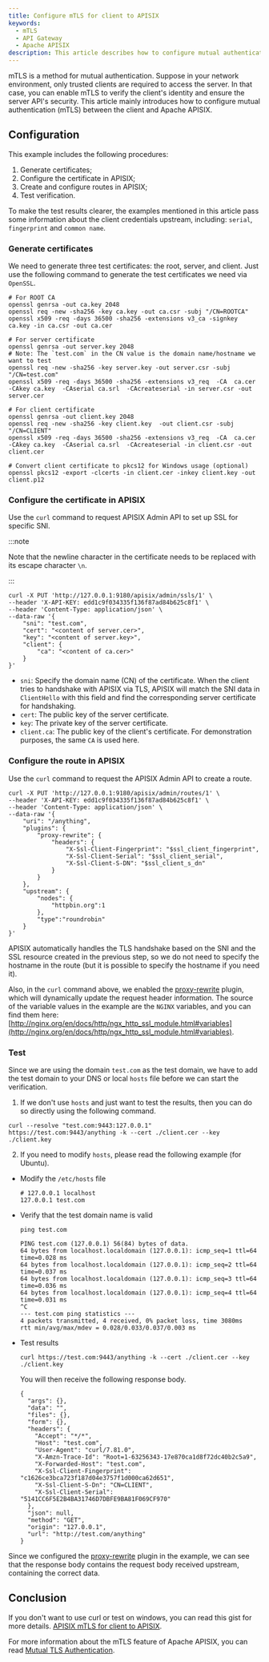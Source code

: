 ```yaml
---
title: Configure mTLS for client to APISIX
keywords:
  - mTLS
  - API Gateway
  - Apache APISIX
description: This article describes how to configure mutual authentication (mTLS) between the client and Apache APISIX.
---
```


<!--
#
# Licensed to the Apache Software Foundation (ASF) under one or more
# contributor license agreements.  See the NOTICE file distributed with
# this work for additional information regarding copyright ownership.
# The ASF licenses this file to You under the Apache License, Version 2.0
# (the "License"); you may not use this file except in compliance with
# the License.  You may obtain a copy of the License at
#
#     http://www.apache.org/licenses/LICENSE-2.0
#
# Unless required by applicable law or agreed to in writing, software
# distributed under the License is distributed on an "AS IS" BASIS,
# WITHOUT WARRANTIES OR CONDITIONS OF ANY KIND, either express or implied.
# See the License for the specific language governing permissions and
# limitations under the License.
#
-->

mTLS is a method for mutual authentication. Suppose in your network environment, only trusted clients are required to access the server. In that case, you can enable mTLS to verify the client's identity and ensure the server API's security. This article mainly introduces how to configure mutual authentication (mTLS) between the client and Apache APISIX.

## Configuration

This example includes the following procedures:

1. Generate certificates;
2. Configure the certificate in APISIX;
3. Create and configure routes in APISIX;
4. Test verification.

To make the test results clearer, the examples mentioned in this article pass some information about the client credentials upstream, including: `serial`, `fingerprint` and `common name`.

### Generate certificates

We need to generate three test certificates: the root, server, and client. Just use the following command to generate the test certificates we need via `OpenSSL`.

```shell
# For ROOT CA
openssl genrsa -out ca.key 2048
openssl req -new -sha256 -key ca.key -out ca.csr -subj "/CN=ROOTCA"
openssl x509 -req -days 36500 -sha256 -extensions v3_ca -signkey ca.key -in ca.csr -out ca.cer

# For server certificate
openssl genrsa -out server.key 2048
# Note: The `test.com` in the CN value is the domain name/hostname we want to test
openssl req -new -sha256 -key server.key -out server.csr -subj "/CN=test.com"
openssl x509 -req -days 36500 -sha256 -extensions v3_req  -CA  ca.cer -CAkey ca.key  -CAserial ca.srl  -CAcreateserial -in server.csr -out server.cer

# For client certificate
openssl genrsa -out client.key 2048
openssl req -new -sha256 -key client.key  -out client.csr -subj "/CN=CLIENT"
openssl x509 -req -days 36500 -sha256 -extensions v3_req  -CA  ca.cer -CAkey ca.key  -CAserial ca.srl  -CAcreateserial -in client.csr -out client.cer

# Convert client certificate to pkcs12 for Windows usage (optional)
openssl pkcs12 -export -clcerts -in client.cer -inkey client.key -out client.p12
```

### Configure the certificate in APISIX

Use the `curl` command to request APISIX Admin API to set up SSL for specific SNI.

:::note

Note that the newline character in the certificate needs to be replaced with its escape character `\n`.

:::

```shell
curl -X PUT 'http://127.0.0.1:9180/apisix/admin/ssls/1' \
--header 'X-API-KEY: edd1c9f034335f136f87ad84b625c8f1' \
--header 'Content-Type: application/json' \
--data-raw '{
    "sni": "test.com",
    "cert": "<content of server.cer>",
    "key": "<content of server.key>",
    "client": {
        "ca": "<content of ca.cer>"
    }
}'
```

- `sni`: Specify the domain name (CN) of the certificate. When the client tries to handshake with APISIX via TLS, APISIX will match the SNI data in `ClientHello` with this field and find the corresponding server certificate for handshaking.
- `cert`: The public key of the server certificate.
- `key`: The private key of the server certificate.
- `client.ca`: The public key of the client's certificate. For demonstration purposes, the same `CA` is used here.

### Configure the route in APISIX

Use the `curl` command to request the APISIX Admin API to create a route.

```shell
curl -X PUT 'http://127.0.0.1:9180/apisix/admin/routes/1' \
--header 'X-API-KEY: edd1c9f034335f136f87ad84b625c8f1' \
--header 'Content-Type: application/json' \
--data-raw '{
    "uri": "/anything",
    "plugins": {
        "proxy-rewrite": {
            "headers": {
                "X-Ssl-Client-Fingerprint": "$ssl_client_fingerprint",
                "X-Ssl-Client-Serial": "$ssl_client_serial",
                "X-Ssl-Client-S-DN": "$ssl_client_s_dn"
            }
        }
    },
    "upstream": {
        "nodes": {
            "httpbin.org":1
        },
        "type":"roundrobin"
    }
}'
```

APISIX automatically handles the TLS handshake based on the SNI and the SSL resource created in the previous step, so we do not need to specify the hostname in the route (but it is possible to specify the hostname if you need it).

Also, in the `curl` command above, we enabled the [proxy-rewrite](../plugins/proxy-rewrite.md) plugin, which will dynamically update the request header information. The source of the variable values in the example are the `NGINX` variables, and you can find them here: [http://nginx.org/en/docs/http/ngx_http_ssl_module.html#variables](http://nginx.org/en/docs/http/ngx_http_ssl_module.html#variables).

### Test

Since we are using the domain `test.com` as the test domain, we have to add the test domain to your DNS or local `hosts` file before we can start the verification.

1. If we don't use `hosts` and just want to test the results, then you can do so directly using the following command.

```
curl --resolve "test.com:9443:127.0.0.1" https://test.com:9443/anything -k --cert ./client.cer --key ./client.key
```

2. If you need to modify `hosts`, please read the following example (for Ubuntu).

- Modify the `/etc/hosts` file

  ```shell
  # 127.0.0.1 localhost
  127.0.0.1 test.com
  ```

- Verify that the test domain name is valid

  ```shell
  ping test.com

  PING test.com (127.0.0.1) 56(84) bytes of data.
  64 bytes from localhost.localdomain (127.0.0.1): icmp_seq=1 ttl=64 time=0.028 ms
  64 bytes from localhost.localdomain (127.0.0.1): icmp_seq=2 ttl=64 time=0.037 ms
  64 bytes from localhost.localdomain (127.0.0.1): icmp_seq=3 ttl=64 time=0.036 ms
  64 bytes from localhost.localdomain (127.0.0.1): icmp_seq=4 ttl=64 time=0.031 ms
  ^C
  --- test.com ping statistics ---
  4 packets transmitted, 4 received, 0% packet loss, time 3080ms
  rtt min/avg/max/mdev = 0.028/0.033/0.037/0.003 ms
  ```

- Test results

  ```shell
  curl https://test.com:9443/anything -k --cert ./client.cer --key ./client.key
  ```

  You will then receive the following response body.

  ```shell
  {
    "args": {},
    "data": "",
    "files": {},
    "form": {},
    "headers": {
      "Accept": "*/*",
      "Host": "test.com",
      "User-Agent": "curl/7.81.0",
      "X-Amzn-Trace-Id": "Root=1-63256343-17e870ca1d8f72dc40b2c5a9",
      "X-Forwarded-Host": "test.com",
      "X-Ssl-Client-Fingerprint": "c1626ce3bca723f187d04e3757f1d000ca62d651",
      "X-Ssl-Client-S-Dn": "CN=CLIENT",
      "X-Ssl-Client-Serial": "5141CC6F5E2B4BA31746D7DBFE9BA81F069CF970"
    },
    "json": null,
    "method": "GET",
    "origin": "127.0.0.1",
    "url": "http://test.com/anything"
  }
  ```

Since we configured the [proxy-rewrite](../plugins/proxy-rewrite.md) plugin in the example, we can see that the response body contains the request body received upstream, containing the correct data.

## Conclusion

If you don't want to use curl or test on windows, you can read this gist for more details. [APISIX mTLS for client to APISIX](https://gist.github.com/bzp2010/6ce0bf7c15c191029ed54724547195b4).

For more information about the mTLS feature of Apache APISIX, you can read [Mutual TLS Authentication](../mtls.md).
